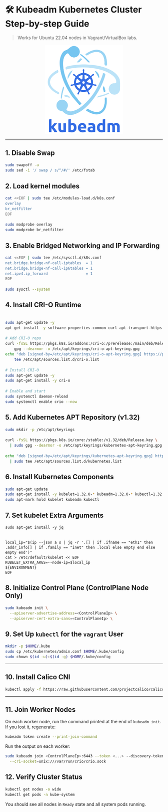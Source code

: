 # 🛠️ Kubeadm Kubernetes Cluster Step-by-step Guide 

> Works for Ubuntu 22.04 nodes in Vagrant/VirtualBox labs.


<p align="center">
  <img src="../img/kubeadm.png" alt="Kubeadm" width="250"/>
</p>

---

## 1. Disable Swap

```bash
sudo swapoff -a
sudo sed -i '/ swap / s/^/#/' /etc/fstab
```


## 2. Load kernel modules

```bash
cat <<EOF | sudo tee /etc/modules-load.d/k8s.conf
overlay
br_netfilter
EOF

sudo modprobe overlay
sudo modprobe br_netfilter
```


## 3. Enable Bridged Networking and IP Forwarding

```bash
cat <<EOF | sudo tee /etc/sysctl.d/k8s.conf
net.bridge.bridge-nf-call-iptables  = 1
net.bridge.bridge-nf-call-ip6tables = 1
net.ipv4.ip_forward                 = 1
EOF

sudo sysctl --system
```

## 4. Install CRI-O Runtime

```bash

sudo apt-get update -y
apt-get install -y software-properties-common curl apt-transport-https ca-certificates

# Add CRI-O repo
curl -fsSL https://pkgs.k8s.io/addons:/cri-o:/prerelease:/main/deb/Release.key |
    gpg --dearmor -o /etc/apt/keyrings/cri-o-apt-keyring.gpg
echo "deb [signed-by=/etc/apt/keyrings/cri-o-apt-keyring.gpg] https://pkgs.k8s.io/addons:/cri-o:/prerelease:/main/deb/ /" |
    tee /etc/apt/sources.list.d/cri-o.list

# Install CRI-O
sudo apt-get update -y
sudo apt-get install -y cri-o

# Enable and start
sudo systemctl daemon-reload
sudo systemctl enable crio --now
```

## 5. Add Kubernetes APT Repository (v1.32)

```bash
sudo mkdir -p /etc/apt/keyrings

curl -fsSL https://pkgs.k8s.io/core:/stable:/v1.32/deb/Release.key \
  | sudo gpg --dearmor -o /etc/apt/keyrings/kubernetes-apt-keyring.gpg

echo "deb [signed-by=/etc/apt/keyrings/kubernetes-apt-keyring.gpg] https://pkgs.k8s.io/core:/stable:/v1.32/deb/ /" \
  | sudo tee /etc/apt/sources.list.d/kubernetes.list
```

## 6. Install Kubernetes Components

```bash
sudo apt-get update
sudo apt-get install -y kubelet=1.32.0-* kubeadm=1.32.0-* kubectl=1.32.0-*
sudo apt-mark hold kubelet kubeadm kubectl
```

## 7. Set kubelet Extra Arguments

```
sudo apt-get install -y jq


local_ip="$(ip --json a s | jq -r '.[] | if .ifname == "eth1" then .addr_info[] | if .family == "inet" then .local else empty end else empty end')"
cat > /etc/default/kubelet << EOF
KUBELET_EXTRA_ARGS=--node-ip=$local_ip
${ENVIRONMENT}
EOF
```

## 8. Initialize Control Plane (ControlPlane Node Only)

```bash
sudo kubeadm init \
  --apiserver-advertise-address=<ControlPlaneIp> \
  --apiserver-cert-extra-sans=<ControlPlaneIp> \
```

## 9. Set Up `kubectl` for the `vagrant` User

```bash
mkdir -p $HOME/.kube
sudo cp /etc/kubernetes/admin.conf $HOME/.kube/config
sudo chown $(id -u):$(id -g) $HOME/.kube/config
```

---

## 10. Install Calico CNI

```bash
kubectl apply -f https://raw.githubusercontent.com/projectcalico/calico/v3.30.0/manifests/calico.yaml
```

---

## 11. Join Worker Nodes

On each worker node, run the command printed at the end of `kubeadm init`. If you lost it, regenerate:

```bash
kubeadm token create --print-join-command
```

Run the output on each worker:

```bash
sudo kubeadm join <ControlPlaneIp>:6443 --token <...> --discovery-token-ca-cert-hash sha256:<...> \
  --cri-socket=unix:///var/run/crio/crio.sock
```

## 12. Verify Cluster Status

```bash
kubectl get nodes -o wide
kubectl get pods -n kube-system
```

You should see all nodes in `Ready` state and all system pods running.